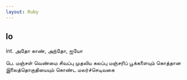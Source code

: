 ```yaml
---
layout: Ruby
---
```

## lo  
int. அதோ காண், அந்தோ, ஐயோ  
  
பெ. மஞ்சள் வெண்மை சிவப்பு முதலிய கலப்பு மஞ்சரிப் பூக்களையும் கொத்தான இலைத்தொகுதியையும் கொண்ட மலர்ச்செடிவகை